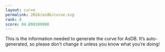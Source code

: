 ```yaml
---
layout: curve
permalink: 2016/asdb/curve.svg
rank: 8
score: 84.890389908
---
```


This is the information needed to generate the curve for AsDB. It’s
auto-generated, so please don’t change it unless you know what you’re
doing!
